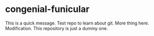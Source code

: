# congenial-funicular


This is a quick message.
Test repo to learn about git.
More thing here.
Modification.
This repository is just a dummy one.
